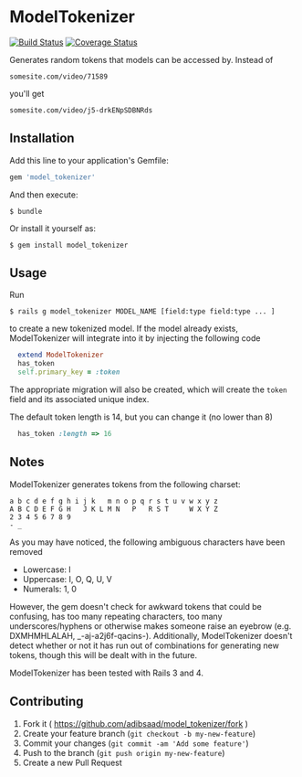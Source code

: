 # ModelTokenizer

[![Build Status](https://travis-ci.org/adibsaad/model_tokenizer.svg?branch=master)](https://travis-ci.org/adibsaad/model_tokenizer)
[![Coverage Status](https://coveralls.io/repos/adibsaad/model_tokenizer/badge.svg)](https://coveralls.io/r/adibsaad/model_tokenizer)

Generates random tokens that models can be accessed by. Instead of

```
somesite.com/video/71589
```

you'll get

```
somesite.com/video/j5-drkENpSDBNRds
```

## Installation

Add this line to your application's Gemfile:

```ruby
gem 'model_tokenizer'
```

And then execute:

    $ bundle

Or install it yourself as:

    $ gem install model_tokenizer

## Usage

Run

    $ rails g model_tokenizer MODEL_NAME [field:type field:type ... ]

to create a new tokenized model. If the model already exists, ModelTokenizer will integrate into it by injecting the following code

```ruby
  extend ModelTokenizer
  has_token
  self.primary_key = :token
```

The appropriate migration will also be created, which will create the ```token``` field and its associated unique index.

The default token length is 14, but you can change it (no lower than 8)

```ruby
  has_token :length => 16
```

## Notes

ModelTokenizer generates tokens from the following charset:

```
a b c d e f g h i j k   m n o p q r s t u v w x y z
A B C D E F G H   J K L M N   P   R S T     W X Y Z
2 3 4 5 6 7 8 9
- _
```

As you may have noticed, the following ambiguous characters have been removed

* Lowercase: l
* Uppercase: I, O, Q, U, V
* Numerals:  1, 0

However, the gem doesn't check for awkward tokens that could be confusing, has too many repeating characters, too many underscores/hyphens or otherwise makes someone raise an eyebrow (e.g. DXMHMHLALAH, _-aj-a2j6f-qacins-). Additionally, ModelTokenizer doesn't detect whether or not it has run out of combinations for 
generating new tokens, though this will be dealt with in the future.

ModelTokenizer has been tested with Rails 3 and 4.

## Contributing

1. Fork it ( https://github.com/adibsaad/model_tokenizer/fork )
2. Create your feature branch (`git checkout -b my-new-feature`)
3. Commit your changes (`git commit -am 'Add some feature'`)
4. Push to the branch (`git push origin my-new-feature`)
5. Create a new Pull Request
